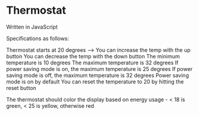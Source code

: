 # Thermostat

Written in JavaScript

Specifications as follows:

Thermostat starts at 20 degrees -->
You can increase the temp with the up button
You can decrease the temp with the down button
The minimum temperature is 10 degrees
The maximum temperature is 32 degrees
If power saving mode is on, the maximum temperature is 25 degrees
If power saving mode is off, the maximum temperature is 32 degrees
Power saving mode is on by default
You can reset the temperature to 20 by hitting the reset button

The thermostat should color the display based on energy usage - < 18 is green, < 25 is yellow, otherwise red
